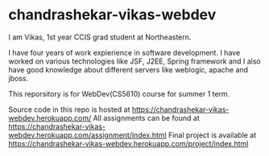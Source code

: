 # chandrashekar-vikas-webdev

I am Vikas, 1st year CCIS grad student at Northeastern. 

I have four years of work expierience in software development. I have worked on various technologies like JSF, J2EE, Spring framework and I also have good knowledge about different servers like weblogic, apache and jboss.

This reporsitory is for WebDev(CS5610) course for summer 1 term.

Source code in this repo is hosted at https://chandrashekar-vikas-webdev.herokuapp.com/
All assignments can be found at https://chandrashekar-vikas-webdev.herokuapp.com/assignment/index.html
Final project is available at https://chandrashekar-vikas-webdev.herokuapp.com/project/index.html
